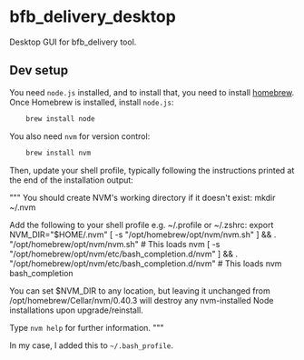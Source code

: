 # bfb_delivery_desktop
Desktop GUI for bfb_delivery tool.


## Dev setup

You need ``node.js`` installed, and to install that, you need to install [homebrew](https://docs.brew.sh/Installation). Once Homebrew is installed, install ``node.js``:

```bash
    brew install node
```

You also need ``nvm`` for version control:

```bash
    brew install nvm
```

Then, update your shell profile, typically following the instructions printed at the end of the installation output:

"""
You should create NVM's working directory if it doesn't exist:
  mkdir ~/.nvm

Add the following to your shell profile e.g. ~/.profile or ~/.zshrc:
  export NVM_DIR="$HOME/.nvm"
  [ -s "/opt/homebrew/opt/nvm/nvm.sh" ] && \. "/opt/homebrew/opt/nvm/nvm.sh"  # This loads nvm
  [ -s "/opt/homebrew/opt/nvm/etc/bash_completion.d/nvm" ] && \. "/opt/homebrew/opt/nvm/etc/bash_completion.d/nvm"  # This loads nvm bash_completion

You can set $NVM_DIR to any location, but leaving it unchanged from
/opt/homebrew/Cellar/nvm/0.40.3 will destroy any nvm-installed Node installations
upon upgrade/reinstall.

Type `nvm help` for further information.
"""

In my case, I added this to ``~/.bash_profile``.